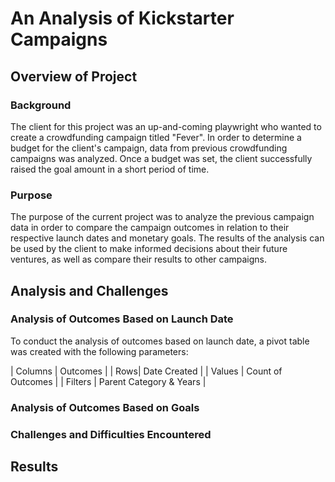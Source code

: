 # An Analysis of Kickstarter Campaigns
## Overview of Project

### Background
The client for this project was an up-and-coming playwright who wanted to create a crowdfunding campaign titled "Fever". In order to determine a budget for the client's campaign, data from previous crowdfunding campaigns was analyzed. Once a budget was set, the client successfully raised the goal amount in a short period of time.  
### Purpose
The purpose of the current project was to analyze the previous campaign data in order to compare the campaign outcomes in relation to their respective launch dates and monetary goals. The results of the analysis can be used by the client to make informed decisions about their future ventures, as well as compare their results to other campaigns.   
## Analysis and Challenges
### Analysis of Outcomes Based on Launch Date
To conduct the analysis of outcomes based on launch date, a pivot table was created with the following parameters:

| Columns  | Outcomes |
| Rows| Date Created |
| Values | Count of Outcomes |
| Filters  | Parent Category & Years |

### Analysis of Outcomes Based on Goals

### Challenges and Difficulties Encountered

## Results
